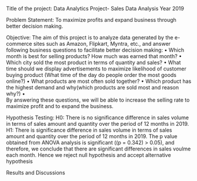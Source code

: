 Title of the project:
Data Analytics Project- Sales Data Analysis Year 2019

Problem Statement:
To maximize profits and expand business through better decision making.

Objective: 
The aim of this project is to analyze data generated by the e-commerce sites such as Amazon, Flipkart, Myntra, etc., and answer following business questions to facilitate better decision making:
•	Which month is best for selling products? How much was earned that month?
•	Which city sold the most product in terms of quantity and sales?
•	What time should we display advertisements to maximize likelihood of customer buying product (What time of the day do people order the most goods online?)
•	What products are most often sold together?
•	Which product has the highest demand and why(which products are sold most and reason why?)
•	
By answering these questions, we will be able to increase the selling rate to maximize profit   and to expand the business.

Hypothesis Testing:
  H0: 
  There is no significance difference in sales volume in terms of sales amount and quantity over the period of 12 months in 2019.
  H1: 
  There is significance difference in sales volume in terms of sales amount and quantity over the period of 12 months in 2019.
  The p value obtained from ANOVA analysis is significant ((p = 0.342) > 0.05), and therefore, we conclude that there are significant differences in sales voulme each month. 
  Hence we reject null hypothesis and accept alternative hypothesis 

Results and Discussions
